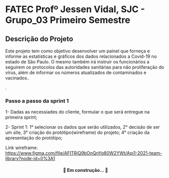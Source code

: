 # FATEC Profº Jessen Vidal, SJC - Grupo_03 Primeiro Semestre

## Descrição do Projeto
<p align="left"> Este projeto tem como objetivo desenvolver um painel que forneça e informe as estatísticas e gráficos dos dados relacionados a Covid-19 no estado de São Paulo. O mesmo também irá instruir os funcionários a seguirem os protocolos das autoridades sanitárias para não proliferação do vírus, além de informar os números atualizados de contaminados e vacinados..</p>.

### Passo a passo da sprint 1
 1- Dadas as necessiades do cliente, formular o que será entregue na primeira sprint;

2- Sprint 1: 1° selecionar os dados que serão utilizados, 2° decisão de ser um site, 3° criação do protótipo(wireframe) do projeto; 4° criação da apresentação do protótipo; 


Link wireframe: https://www.figma.com/file/AFlTRiQ9bOnQnYq80W2YWt/Api1-2021-team-library?node-id=0%3A1


<h4 align="center"> 
	🚧  Em construção...  🚧
</h4>


